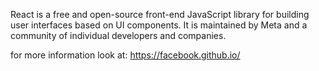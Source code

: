 React is a free and open-source front-end JavaScript library for building user interfaces based on UI components. It is maintained by Meta and a community of individual developers and companies.


for more information look at: https://facebook.github.io/
